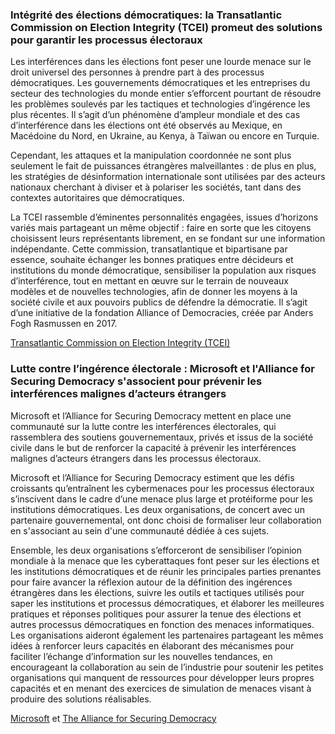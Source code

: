 ### Intégrité des élections démocratiques: la Transatlantic Commission on Election Integrity (TCEI) promeut des solutions pour garantir les processus électoraux

Les interférences dans les élections font peser une lourde menace sur le droit universel des personnes à prendre part à des processus démocratiques. Les gouvernements démocratiques et les entreprises du secteur des technologies du monde entier s’efforcent pourtant de résoudre les problèmes soulevés par les tactiques et technologies d’ingérence les plus récentes. Il s’agit d’un phénomène d’ampleur mondiale et des cas d’interférence dans les élections ont été observés au Mexique, en Macédoine du Nord, en Ukraine, au Kenya, à Taïwan ou encore en Turquie.

Cependant, les attaques et la manipulation coordonnée ne sont plus seulement le fait de puissances étrangères malveillantes : de plus en plus, les stratégies de désinformation internationale sont utilisées par des acteurs nationaux cherchant à diviser et à polariser les sociétés, tant dans des contextes autoritaires que démocratiques.

La TCEI rassemble d’éminentes personnalités engagées, issues d’horizons variés mais partageant un même objectif : faire en sorte que les citoyens choisissent leurs représentants librement, en se fondant sur une information indépendante. Cette commission, transatlantique et bipartisane par essence, souhaite échanger les bonnes pratiques entre décideurs et institutions du monde démocratique, sensibiliser la population aux risques d’interférence, tout en mettant en œuvre sur le terrain de nouveaux modèles et de nouvelles technologies, afin de donner les moyens à la société civile et aux pouvoirs publics de défendre la démocratie. Il s’agit d’une initiative de la fondation Alliance of Democracies, créée par Anders Fogh Rasmussen en 2017.

[Transatlantic Commission on Election Integrity (TCEI)](https://www.allianceofdemocracies.org/transatlantic-commission-on-election-integrity/)

### Lutte contre l’ingérence électorale : Microsoft et l'Alliance for Securing Democracy s'associent pour prévenir les interférences malignes d’acteurs étrangers

Microsoft et l’Alliance for Securing Democracy mettent en place une communauté sur la lutte contre les interférences électorales, qui rassemblera des soutiens gouvernementaux, privés et issus de la société civile dans le but de renforcer la capacité à prévenir les interférences malignes d’acteurs étrangers dans les processus électoraux.

Microsoft et l’Alliance for Securing Democracy estiment que les défis croissants qu’entraînent les cybermenaces pour les processus électoraux s’inscivent dans le cadre d’une menace plus large et protéiforme pour les institutions démocratiques. Les deux organisations, de concert avec un partenaire gouvernemental, ont donc choisi de formaliser leur collaboration en s'associant au sein d'une communauté dédiée à ces sujets.

Ensemble, les deux organisations s’efforceront de sensibiliser l’opinion mondiale à la menace que les cyberattaques font peser sur les élections et les institutions démocratiques et de réunir les principales parties prenantes pour faire avancer la réflexion autour de la définition des ingérences étrangères dans les élections, suivre les outils et tactiques utilisés pour saper les institutions et processus démocratiques, et élaborer les meilleures pratiques et réponses politiques pour assurer la tenue des élections et autres processus démocratiques en fonction des menaces informatiques. Les organisations aideront également les partenaires partageant les mêmes idées à renforcer leurs capacités en élaborant des mécanismes pour faciliter l’échange d’information sur les nouvelles tendances, en encourageant la collaboration au sein de l’industrie pour soutenir les petites organisations qui manquent de ressources pour développer leurs propres capacités et en menant des exercices de simulation de menaces visant à produire des solutions réalisables.

[Microsoft](https://www.microsoft.com/fr-fr/) et [The Alliance for Securing Democracy](https://securingdemocracy.gmfus.org/)
